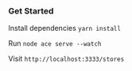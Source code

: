 ### Get Started

Install dependencies `yarn install`

Run `node ace serve --watch`

Visit `http://localhost:3333/stores`
